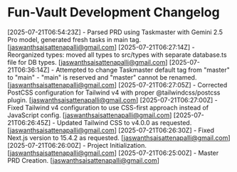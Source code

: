 # Fun-Vault Development Changelog

[2025-07-21T06:54:23Z] - Parsed PRD using Taskmaster with Gemini 2.5 Pro model, generated fresh tasks in main tag. [jaswanthsaisattenapalli@gmail.com]
[2025-07-21T06:27:14Z] - Reorganized types: moved all types to src/types with separate database.ts file for DB types. [jaswanthsaisattenapalli@gmail.com]
[2025-07-21T06:36:14Z] - Attempted to change Taskmaster default tag from "master" to "main" - "main" is reserved and "master" cannot be renamed. [jaswanthsaisattenapalli@gmail.com]
[2025-07-21T06:27:05Z] - Corrected PostCSS configuration for Tailwind v4 with proper @tailwindcss/postcss plugin. [jaswanthsaisattenapalli@gmail.com]
[2025-07-21T06:27:00Z] - Fixed Tailwind v4 configuration to use CSS-first approach instead of JavaScript config. [jaswanthsaisattenapalli@gmail.com]
[2025-07-21T06:26:45Z] - Updated Tailwind CSS to v4.0.0 as requested. [jaswanthsaisattenapalli@gmail.com]
[2025-07-21T06:26:30Z] - Fixed Next.js version to 15.4.2 as requested. [jaswanthsaisattenapalli@gmail.com]
[2025-07-21T06:26:00Z] - Project Initialization. [jaswanthsaisattenapalli@gmail.com]
[2025-07-21T06:25:00Z] - Master PRD Creation. [jaswanthsaisattenapalli@gmail.com]
